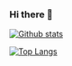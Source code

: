   ### Hi there 👋

  [![Github stats](https://github-readme-stats.vercel.app/api?username=Shulu-Chen&count_private=true&show_icons=true)](https://github.com/Shulu-Chen)

  [![Top Langs](https://github-readme-stats.vercel.app/api/top-langs/?username=Shulu-Chen&layout=compact)](https://github.com/Shulu-Chen)

